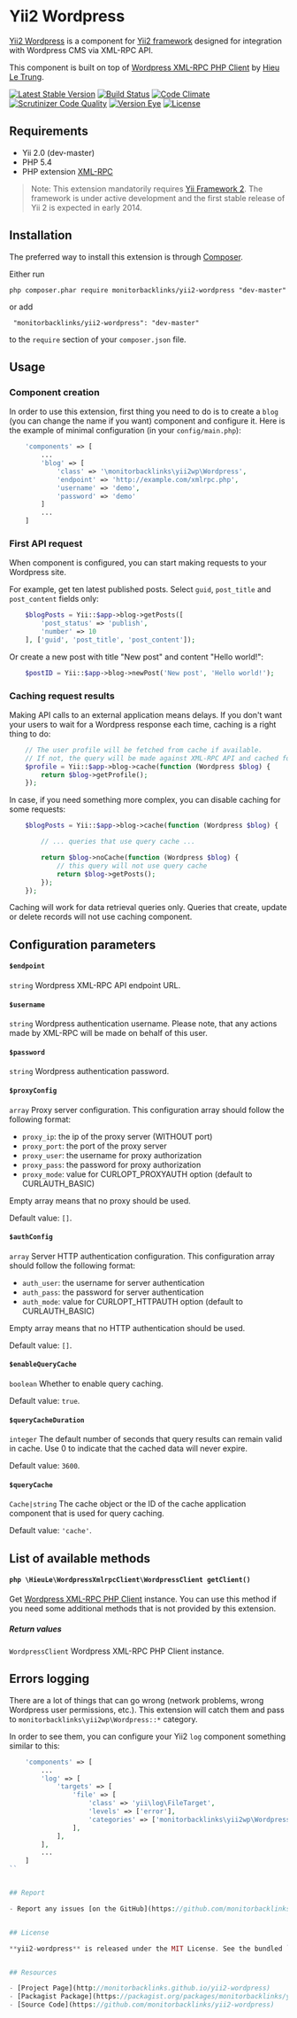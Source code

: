 Yii2 Wordpress
==============

[Yii2 Wordpress](http://monitorbacklinks.github.io/yii2-wordpress) is a component for [Yii2 framework](https://github.com/yiisoft/yii2) designed for integration with Wordpress CMS via XML-RPC API.

This component is built on top of [Wordpress XML-RPC PHP Client](https://github.com/letrunghieu/wordpress-xmlrpc-client) by [Hieu Le Trung](https://github.com/letrunghieu).

[![Latest Stable Version](https://poser.pugx.org/monitorbacklinks/yii2-wordpress/v/stable.svg)](https://packagist.org/packages/monitorbacklinks/yii2-wordpress)
[![Build Status](https://travis-ci.org/monitorbacklinks/yii2-wordpress.svg?branch=master)](https://travis-ci.org/monitorbacklinks/yii2-wordpress)
[![Code Climate](https://codeclimate.com/github/monitorbacklinks/yii2-wordpress.png)](https://codeclimate.com/github/monitorbacklinks/yii2-wordpress)
[![Scrutinizer Code Quality](https://scrutinizer-ci.com/g/monitorbacklinks/yii2-wordpress/badges/quality-score.png?b=master)](https://scrutinizer-ci.com/g/monitorbacklinks/yii2-wordpress/?branch=master)
[![Version Eye](https://www.versioneye.com/php/monitorbacklinks:yii2-wordpress/badge.svg)](https://www.versioneye.com/php/monitorbacklinks:yii2-wordpress)
[![License](https://poser.pugx.org/monitorbacklinks/yii2-wordpress/license.svg)](https://packagist.org/packages/monitorbacklinks/yii2-wordpress)

## Requirements

- Yii 2.0 (dev-master)
- PHP 5.4
- PHP extension [XML-RPC](http://php.net//manual/en/book.xmlrpc.php)

> Note:
This extension mandatorily requires [Yii Framework 2](https://github.com/yiisoft/yii2).
The framework is under active development and the first stable release of Yii 2 is expected in early 2014.


## Installation

The preferred way to install this extension is through [Composer](http://getcomposer.org/).

Either run

``` php composer.phar require monitorbacklinks/yii2-wordpress "dev-master" ```

or add

``` "monitorbacklinks/yii2-wordpress": "dev-master"```

to the `require` section of your `composer.json` file.


## Usage

### Component creation

In order to use this extension, first thing you need to do is to create a `blog` (you can change the name if you want)
component and configure it. Here is the example of minimal configuration (in your `config/main.php`):

```php
    'components' => [
        ...
        'blog' => [
            'class' => '\monitorbacklinks\yii2wp\Wordpress',
            'endpoint' => 'http://example.com/xmlrpc.php',
            'username' => 'demo',
            'password' => 'demo'
        ]
        ...
    ]
```

### First API request

When component is configured, you can start making requests to your Wordpress site.

For example, get ten latest published posts. Select `guid`, `post_title` and `post_content` fields only:

```php
    $blogPosts = Yii::$app->blog->getPosts([
        'post_status' => 'publish',
        'number' => 10
    ], ['guid', 'post_title', 'post_content']);
```

Or create a new post with title "New post" and content "Hello world!":

```php
    $postID = Yii::$app->blog->newPost('New post', 'Hello world!');
```

### Caching request results

Making API calls to an external application means delays.
If you don't want your users to wait for a Wordpress response each time, caching is a right thing to do:

```php
    // The user profile will be fetched from cache if available.
    // If not, the query will be made against XML-RPC API and cached for use next time.
    $profile = Yii::$app->blog->cache(function (Wordpress $blog) {
        return $blog->getProfile();
    });
```

In case, if you need something more complex, you can disable caching for some requests:

```php
    $blogPosts = Yii::$app->blog->cache(function (Wordpress $blog) {

        // ... queries that use query cache ...

        return $blog->noCache(function (Wordpress $blog) {
            // this query will not use query cache
            return $blog->getPosts();
        });
    });
```

Caching will work for data retrieval queries only.
Queries that create, update or delete records will not use caching component.


## Configuration parameters

#### `$endpoint`

`string` Wordpress XML-RPC API endpoint URL.

#### `$username`

`string` Wordpress authentication username.
Please note, that any actions made by XML-RPC will be made on behalf of this user.

#### `$password`

`string` Wordpress authentication password.

#### `$proxyConfig`

`array` Proxy server configuration.
This configuration array should follow the following format:

- `proxy_ip`: the ip of the proxy server (WITHOUT port)
- `proxy_port`: the port of the proxy server
- `proxy_user`: the username for proxy authorization
- `proxy_pass`: the password for proxy authorization
- `proxy_mode`: value for CURLOPT_PROXYAUTH option (default to CURLAUTH_BASIC)

Empty array means that no proxy should be used.

Default value: `[]`.

#### `$authConfig`

`array` Server HTTP authentication configuration.
This configuration array should follow the following format:

- `auth_user`: the username for server authentication
- `auth_pass`: the password for server authentication
- `auth_mode`: value for CURLOPT_HTTPAUTH option (default to CURLAUTH_BASIC)

Empty array means that no HTTP authentication should be used.

Default value: `[]`.

#### `$enableQueryCache`

`boolean` Whether to enable query caching.

Default value: `true`.

#### `$queryCacheDuration`

`integer` The default number of seconds that query results can remain valid in cache.
Use 0 to indicate that the cached data will never expire.

Default value: `3600`.

#### `$queryCache`

`Cache|string` The cache object or the ID of the cache application component that is used for query caching.

Default value: `'cache'`.


## List of available methods

#### ```php \HieuLe\WordpressXmlrpcClient\WordpressClient getClient() ```

Get [Wordpress XML-RPC PHP Client](https://github.com/letrunghieu/wordpress-xmlrpc-client) instance.
You can use this method if you need some additional methods that is not provided by this extension.

##### Return values

`WordpressClient` Wordpress XML-RPC PHP Client instance.


## Errors logging

There are a lot of things that can go wrong (network problems, wrong Wordpress user permissions, etc.).
This extension will catch them and pass to `monitorbacklinks\yii2wp\Wordpress::*` category.

In order to see them, you can configure your Yii2 `log` component something similar to this:

```php
    'components' => [
        ...
        'log' => [
            'targets' => [
                'file' => [
                    'class' => 'yii\log\FileTarget',
                    'levels' => ['error'],
                    'categories' => ['monitorbacklinks\yii2wp\Wordpress::*'],
                ],
            ],
        ],
        ...
    ]
``


## Report

- Report any issues [on the GitHub](https://github.com/monitorbacklinks/yii2-wordpress/issues).


## License

**yii2-wordpress** is released under the MIT License. See the bundled `LICENSE.md` for details.


## Resources

- [Project Page](http://monitorbacklinks.github.io/yii2-wordpress)
- [Packagist Package](https://packagist.org/packages/monitorbacklinks/yii2-wordpress)
- [Source Code](https://github.com/monitorbacklinks/yii2-wordpress)